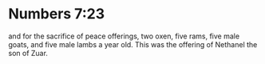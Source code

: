 # Numbers 7:23

and for the sacrifice of peace offerings, two oxen, five rams, five male goats, and five male lambs a year old. This was the offering of Nethanel the son of Zuar.
